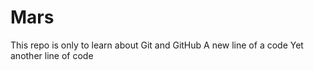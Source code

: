 # Mars
This repo is only to learn about Git and GitHub
A new line of a code 
Yet another line of code
